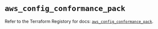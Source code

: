 # `aws_config_conformance_pack`

Refer to the Terraform Registory for docs: [`aws_config_conformance_pack`](https://www.terraform.io/docs/providers/aws/r/config_conformance_pack).
